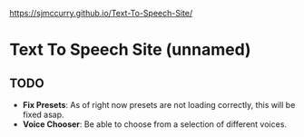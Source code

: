https://sjmccurry.github.io/Text-To-Speech-Site/

# Text To Speech Site (unnamed)


## TODO

- **Fix Presets**: As of right now presets are not loading correctly, this will be fixed asap.
- **Voice Chooser**: Be able to choose from a selection of different voices.
